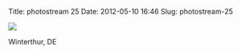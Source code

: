 Title: photostream 25
Date: 2012-05-10 16:46
Slug: photostream-25

[![](http://martinfowler.com/photos/25.jpg)](http://martinfowler.com/photos/25.html)

</p>

</p>

Winterthur, DE

</p>

